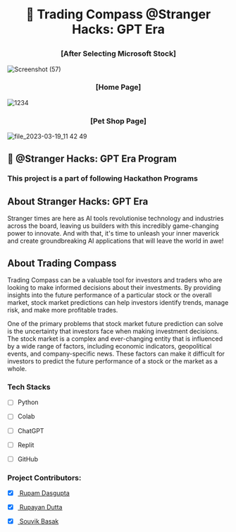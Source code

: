 # <p align = "center"> 📌 Trading Compass @Stranger Hacks: GPT Era </p>


### <p align = "center"> [After Selecting Microsoft Stock] </p>
![Screenshot (57)](https://user-images.githubusercontent.com/102848153/229350513-0fb5923c-b044-48eb-b5b8-3aefacb8c0d2.png)

### <p align = "center"> [Home Page] </p>
![1234](https://user-images.githubusercontent.com/102848153/226175675-9b2d046a-b57c-44df-a417-a382d8ae043c.jpg)

### <p align = "center"> [Pet Shop Page] </p>
![file_2023-03-19_11 42 49](https://user-images.githubusercontent.com/102848153/226175352-679cddc8-c1ab-4f6b-9762-620ec99a89cc.png)




 ## 📌 @Stranger Hacks: GPT Era Program

 ### This project is a part of following Hackathon Programs

 

##  About Stranger Hacks: GPT Era
Stranger times are here as AI tools revolutionise technology and industries across the board, leaving us builders with this incredibly game-changing power to innovate. And with that, it's time to unleash your inner maverick and create groundbreaking AI applications that will leave the world in awe!


##  About Trading Compass
Trading Compass can be a valuable tool for investors and traders who are looking to make informed decisions about their investments. By providing insights into the future performance of a particular stock or the overall market, stock market predictions can help investors identify trends, manage risk, and make more profitable trades.

One of the primary problems that stock market future prediction can solve is the uncertainty that investors face when making investment decisions. The stock market is a complex and ever-changing entity that is influenced by a wide range of factors, including economic indicators, geopolitical events, and company-specific news. These factors can make it difficult for investors to predict the future performance of a stock or the market as a whole.


### Tech Stacks
- [ ] Python
- [ ] Colab
- [ ] ChatGPT
- [ ] Replit
- [ ] GitHub


### Project Contributors:
- [x] <a href="https://github.com/Pikselas"> Rupam Dasgupta </a>
- [x] <a href="https://github.com/Rupayan20"> Rupayan Dutta </a>
- [x] <a href="https://github.com/souvik-basak"> Souvik Basak </a>

